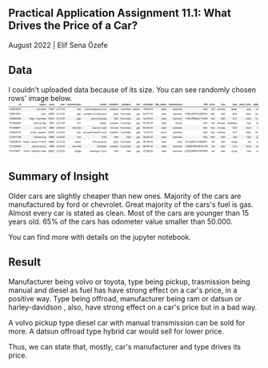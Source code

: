Practical Application Assignment 11.1: What Drives the Price of a Car?
--
August 2022 | Elif Sena Özefe

Data
--
I couldn't uploaded data because of its size. You can see randomly chosen rows' image below.
![alt text](https://github.com/elifsenaozefe/vehicle_pricing/blob/master/images/data_random.png?raw=true)

Summary of Insight
--
Older cars are slightly cheaper than new ones.
Majority of the cars are manufactured by ford or chevrolet.
Great majority of the cars's fuel is gas.
Almost every car is stated as clean.
Most of the cars are younger than 15 years old.
65% of the cars has odometer value smaller than 50.000.

You can find more with details on the jupyter notebook.

Result
--
Manufacturer being volvo or toyota, type being pickup, trasmission being manual and diesel as fuel has have strong effect on a car's price, in a positive way. Type being offroad, manufacturer being ram or datsun or harley-davidson , also, have strong effect on a car's price but in a bad way.

A volvo pickup type diesel car with manual transmission can be sold for more.
A datsun offroad type hybrid car would sell for lower price.

Thus, we can state that, mostly, car's manufacturer and type drives its price.